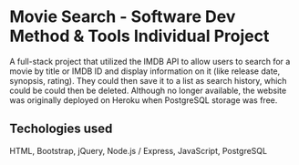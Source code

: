 # Movie Search - Software Dev Method & Tools Individual Project
 A full-stack project that utilized the IMDB API to allow users to search for a movie by title or IMDB ID and display information on it (like release date, synopsis, rating). They could then save it to a list as search history, which could be could then be deleted.
 Although no longer available, the website was originally deployed on Heroku when PostgreSQL storage was free.


## Techologies used
 HTML, Bootstrap, jQuery, Node.js / Express, JavaScript, PostgreSQL
